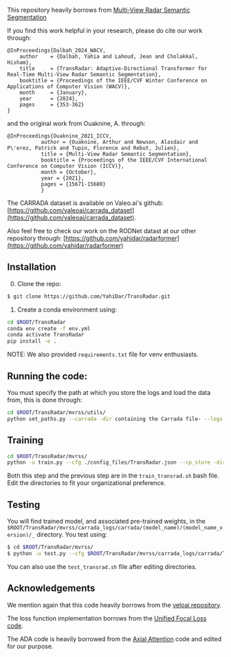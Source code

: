 
This repository heavily borrows from [Multi-View Radar Semantic Segmentation](https://github.com/valeoai/MVRSS)

If you find this work helpful in your research, please do cite our work through:

```
@InProceedings{Dalbah_2024_WACV,
    author    = {Dalbah, Yahia and Lahoud, Jean and Cholakkal, Hisham},
    title     = {TransRadar: Adaptive-Directional Transformer for Real-Time Multi-View Radar Semantic Segmentation},
    booktitle = {Proceedings of the IEEE/CVF Winter Conference on Applications of Computer Vision (WACV)},
    month     = {January},
    year      = {2024},
    pages     = {353-362}
}
```

and the original work from Ouaknine, A. through:
```
@InProceedings{Ouaknine_2021_ICCV,
	       author = {Ouaknine, Arthur and Newson, Alasdair and P\'erez, Patrick and Tupin, Florence and Rebut, Julien},
	       title = {Multi-View Radar Semantic Segmentation},
	       booktitle = {Proceedings of the IEEE/CVF International Conference on Computer Vision (ICCV)},
	       month = {October},
	       year = {2021},
	       pages = {15671-15680}
	       }
```

The CARRADA dataset is available on Valeo.ai's github: [https://github.com/valeoai/carrada_dataset](https://github.com/valeoai/carrada_dataset).


Also feel free to check our work on the RODNet datast at our other repository through: [https://github.com/yahidar/radarformer](https://github.com/yahidar/radarformer)



## Installation

0. Clone the repo:

```bash
$ git clone https://github.com/YahiDar/TransRadar.git
```

1. Create a conda environment using:

```bash
cd $ROOT/TransRadar
conda env create -f env.yml
conda activate TransRadar
pip install -e .
```

NOTE: We also provided `requirements.txt` file for venv enthusiasts.

## Running the code:

You must specify the path at which you store the logs and load the data from, this is done through:

```bash
cd $ROOT/TransRadar/mvrss/utils/
python set_paths.py --carrada -dir containing the Carrada file- --logs -dir_to_output-
```

## Training

```bash
cd $ROOT/TransRadar/mvrss/ 
python -u train.py --cfg ./config_files/TransRadar.json --cp_store -dir_to_checkpoint_store-
```

Both this step and the previous step are in the ```train_transrad.sh``` bash file. Edit the directories to fit your organizational preference.

## Testing

You will find trained model, and associated pre-trained weights, in the ```$ROOT/TransRadar/mvrss/carrada_logs/carrada/(model_name)/(model_name_version)/_``` directory. You test using:

```bash
$ cd $ROOT/TransRadar/mvrss/ 
$ python -u test.py --cfg $ROOT/TransRadar/mvrss/carrada_logs/carrada/TransRadar/TransRadar_1/config.json
```

You can also use the ```test_transrad.sh``` file after editing directories.

## Acknowledgements

We mention again that this code heavily borrows from the [veloai repository](https://github.com/valeoai/MVRSS). 

The loss function implementation borrows from the [Unified Focal Loss code](https://github.com/mlyg/unified-focal-loss).

The ADA code is heavily borrowed from the [Axial Attention](https://github.com/lucidrains/axial-attention) code and edited for our purpose.


